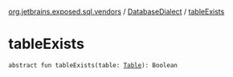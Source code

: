 [org.jetbrains.exposed.sql.vendors](../index.md) / [DatabaseDialect](index.md) / [tableExists](.)

# tableExists

`abstract fun tableExists(table: `[`Table`](../../org.jetbrains.exposed.sql/-table/index.md)`): Boolean`